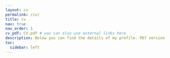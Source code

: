 ```yaml
---
layout: cv
permalink: /cv/
title: cv
nav: true
nav_order: 1 
cv_pdf: CV.pdf # you can also use external links here
description: Below you can find the details of my profile. PDf version is also available (see right).
toc:
  sidebar: left
---
```

